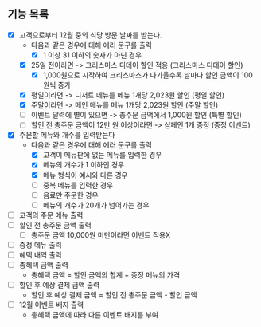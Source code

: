 ## 기능 목록
- [x] 고객으로부터 12월 중의 식당 방문 날짜를 받는다.
  - 다음과 같은 경우에 대해 에러 문구를 출력
    - [x] 1 이상 31 이하의 숫자가 아닌 경우
  - [x] 25일 전이라면 -> 크리스마스 디데이 할인 적용 (크리스마스 디데이 할인)
    - [x] 1,000원으로 시작하여 크리스마스가 다가올수록 날마다 할인 금액이 100원씩 증가
  - [x] 평일이라면 -> 디저트 메뉴를 메뉴 1개당 2,023원 할인 (평일 할인)
  - [x] 주말이라면 -> 메인 메뉴를 메뉴 1개당 2,023원 할인 (주말 할인)
  - [ ] 이벤트 달력에 별이 있으면 -> 총주문 금액에서 1,000원 할인 (특별 할인)
  - [ ] 할인 전 총주문 금액이 12만 원 이상이라면 -> 샴페인 1개 증정 (증정 이벤트)
- [x] 주문할 메뉴와 개수를 입력받는다
  - 다음과 같은 경우에 대해 에러 문구를 출력
    - [x] 고객이 메뉴판에 없는 메뉴를 입력한 경우
    - [x] 메뉴의 개수가 1 이하인 경우
    - [x] 메뉴 형식이 예시와 다른 경우
    - [ ] 중복 메뉴를 입력한 경우
    - [ ] 음료만 주문한 경우
    - [ ] 메뉴의 개수가 20개가 넘어가는 경우
- [ ] 고객의 주문 메뉴 출력
- [ ] 할인 전 총주문 금액 출력
  - [ ] 총주문 금액 10,000원 미만이라면 이벤트 적용X
- [ ] 증정 메뉴 출력
- [ ] 혜택 내역 출력
- [ ] 총혜택 금액 출력
  - 총혜택 금액 = 할인 금액의 합계 + 증정 메뉴의 가격
- [ ] 할인 후 예상 결제 금액 출력
  - 할인 후 예상 결제 금액 = 할인 전 총주문 금액 - 할인 금액
- [ ] 12월 이벤트 배지 출력
  - 총혜택 금액에 따라 다른 이벤트 배지를 부여